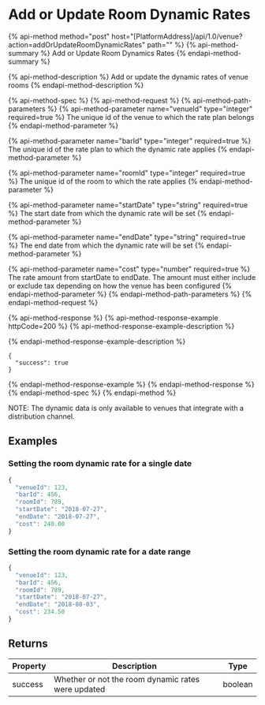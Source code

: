 # Add or Update Room Dynamic Rates

{% api-method method="post" host="\[PlatformAddress\]/api/1.0/venue?action=addOrUpdateRoomDynamicRates" path="" %}
{% api-method-summary %}
Add or Update Room Dynamics Rates
{% endapi-method-summary %}

{% api-method-description %}
Add or update the dynamic rates of venue rooms
{% endapi-method-description %}

{% api-method-spec %}
{% api-method-request %}
{% api-method-path-parameters %}
{% api-method-parameter name="venueId" type="integer" required=true %}
The unique id of the venue to which the rate plan belongs
{% endapi-method-parameter %}

{% api-method-parameter name="barId" type="integer" required=true %}
The unique id of the rate plan to which the dynamic rate applies
{% endapi-method-parameter %}

{% api-method-parameter name="roomId" type="integer" required=true %}
The unique id of the room to which the rate applies
{% endapi-method-parameter %}

{% api-method-parameter name="startDate" type="string" required=true %}
The start date from which the dynamic rate will be set
{% endapi-method-parameter %}

{% api-method-parameter name="endDate" type="string" required=true %}
The end date from which the dynamic rate will be set
{% endapi-method-parameter %}

{% api-method-parameter name="cost" type="number" required=true %}
The rate amount from startDate to endDate. The amount must either include or exclude tax depending on how the venue has been configured
{% endapi-method-parameter %}
{% endapi-method-path-parameters %}
{% endapi-method-request %}

{% api-method-response %}
{% api-method-response-example httpCode=200 %}
{% api-method-response-example-description %}

{% endapi-method-response-example-description %}

```
{
  "success": true
}
```
{% endapi-method-response-example %}
{% endapi-method-response %}
{% endapi-method-spec %}
{% endapi-method %}

NOTE: The dynamic data is only available to venues that integrate with a distribution channel.

## Examples

### Setting the room dynamic rate for a single date

```javascript
{
  "venueId": 123,
  "barId": 456,
  "roomId": 789,
  "startDate": "2018-07-27",
  "endDate": "2018-07-27",
  "cost": 240.00
}
```

### Setting the room dynamic rate for a date range

```javascript
{
  "venueId": 123,
  "barId": 456,
  "roomId": 789,
  "startDate": "2018-07-27",
  "endDate": "2018-08-03",
  "cost": 234.50
}
```

## Returns

| Property | Description | Type |
| --- | --- | --- |
| success | Whether or not the room dynamic rates were updated | boolean |

